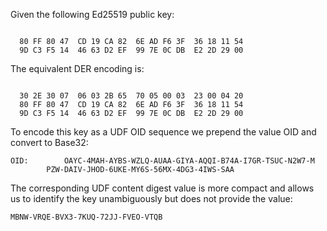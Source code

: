 
Given the following Ed25519 public key:

~~~~

  80 FF 80 47  CD 19 CA 82  6E AD F6 3F  36 18 11 54
  9D C3 F5 14  46 63 D2 EF  99 7E 0C DB  E2 2D 29 00
~~~~

The equivalent DER encoding is:

~~~~

  30 2E 30 07  06 03 2B 65  70 05 00 03  23 00 04 20
  80 FF 80 47  CD 19 CA 82  6E AD F6 3F  36 18 11 54
  9D C3 F5 14  46 63 D2 EF  99 7E 0C DB  E2 2D 29 00
~~~~

To encode this key as a UDF OID sequence we prepend the value OID
and convert to Base32:

~~~~
OID:        OAYC-4MAH-AYBS-WZLQ-AUAA-GIYA-AQQI-B74A-I7GR-TSUC-N2W7-M
        PZW-DAIV-JHOD-6UKE-MY6S-56MX-4DG3-4IWS-SAA
~~~~

The corresponding UDF content digest value is more compact and allows us to identify the 
key unambiguously but does not provide the value:

~~~~
MBNW-VRQE-BVX3-7KUQ-72JJ-FVEO-VTQB
~~~~

